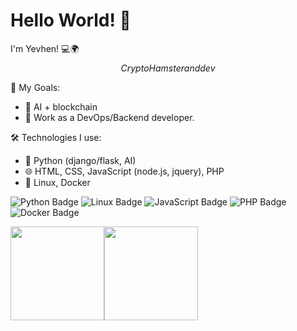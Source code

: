 # Hello World! 👋
I'm Yevhen! 💻🌍<br>
$$ Crypto Hamster and dev $$ 

🎯 My Goals:
- 🌟 AI + blockchain
- 🌟 Work as a DevOps/Backend developer.

🛠️ Technologies I use:
- 🐍 Python (django/flask, AI)
- 🌐 HTML, CSS, JavaScript (node.js, jquery),  PHP
- 💾 Linux, Docker

<p>
  <img src="https://img.shields.io/badge/Code-Python-blue?logo=python" alt="Python Badge" />
  <img src="https://img.shields.io/badge/Tools-Linux-orange?logo=linux" alt="Linux Badge" />
  <img src="https://img.shields.io/badge/Code-JavaScript-blue?logo=javascript" alt="JavaScript Badge" />
  <img src="https://img.shields.io/badge/Code-PHP-8892BF?logo=php" alt="PHP Badge" />
  <img src="https://img.shields.io/badge/Tools-Docker-2496ED?logo=docker" alt="Docker Badge" />
</p>

<div style='display: flex'>
<!--   <img src="https://media.tenor.com/i_K3zWsgcG8AAAAi/hacker-pepe.gif" width="200" height="200"> -->
  <img src="https://media1.tenor.com/m/57w9du3NrV0AAAAd/css-html.gif" width="150" height="150">
  <img src="https://media1.tenor.com/m/QmVTfQw3pjYAAAAd/coding-scaler.gif" width="150" height="150">
</div>






